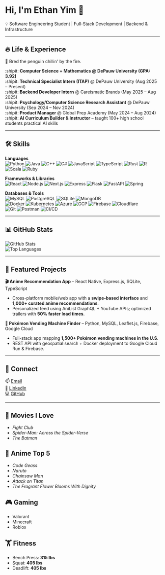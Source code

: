 # Hi, I'm Ethan Yim 👋
💡 Software Engineering Student | Full-Stack Development | Backend & Infrastructure

---

## 🔥 Life & Experience  
🐧 Bred the penguin chillin' by the fire.  

:shipit: **Computer Science + Mathematics @ DePauw University (GPA: 3.92)**  
:shipit: **Technical Specialist Intern (ITAP)** @ DePauw University (Aug 2025 – Present)  
:shipit: **Backend Developer Intern** @ Careismatic Brands (May 2025 – Aug 2025)  
:shipit: **Psychology/Computer Science Research Assistant** @ DePauw University (Sep 2024 – Nov 2024)  
:shipit: **Product Manager** @ Global Prep Academy (May 2024 – Aug 2024)  
:shipit: **AI Curriculum Builder & Instructor** – taught 100+ high school students practical AI skills  

---

## 🛠 Skills  

**Languages**  
![Python](https://img.shields.io/badge/-Python-3776AB?style=flat&logo=python) 
![Java](https://img.shields.io/badge/-Java-007396?style=flat&logo=java) 
![C++](https://img.shields.io/badge/-C++-00599C?style=flat&logo=cplusplus) 
![C#](https://img.shields.io/badge/-C%23-239120?style=flat&logo=csharp) 
![JavaScript](https://img.shields.io/badge/-JavaScript-F7DF1E?style=flat&logo=javascript) 
![TypeScript](https://img.shields.io/badge/-TypeScript-3178C6?style=flat&logo=typescript) 
![Rust](https://img.shields.io/badge/-Rust-000000?style=flat&logo=rust) 
![R](https://img.shields.io/badge/-R-276DC3?style=flat&logo=r) 
![Scala](https://img.shields.io/badge/-Scala-DC322F?style=flat&logo=scala) 
![Ruby](https://img.shields.io/badge/-Ruby-CC342D?style=flat&logo=ruby)  

**Frameworks & Libraries**  
![React](https://img.shields.io/badge/-React-61DAFB?style=flat&logo=react) 
![Node.js](https://img.shields.io/badge/-Node.js-339933?style=flat&logo=node.js) 
![Next.js](https://img.shields.io/badge/-Next.js-000000?style=flat&logo=next.js) 
![Express](https://img.shields.io/badge/-Express-000000?style=flat&logo=express) 
![Flask](https://img.shields.io/badge/-Flask-000000?style=flat&logo=flask) 
![FastAPI](https://img.shields.io/badge/-FastAPI-009688?style=flat&logo=fastapi) 
![Spring](https://img.shields.io/badge/-Spring-6DB33F?style=flat&logo=spring)  

**Databases & Tools**  
![MySQL](https://img.shields.io/badge/-MySQL-4479A1?style=flat&logo=mysql) 
![PostgreSQL](https://img.shields.io/badge/-PostgreSQL-336791?style=flat&logo=postgresql) 
![SQLite](https://img.shields.io/badge/-SQLite-003B57?style=flat&logo=sqlite) 
![MongoDB](https://img.shields.io/badge/-MongoDB-47A248?style=flat&logo=mongodb)  
![Docker](https://img.shields.io/badge/-Docker-2496ED?style=flat&logo=docker) 
![Kubernetes](https://img.shields.io/badge/-Kubernetes-326CE5?style=flat&logo=kubernetes) 
![Azure](https://img.shields.io/badge/-Azure-0078D4?style=flat&logo=microsoft-azure) 
![GCP](https://img.shields.io/badge/-GCP-4285F4?style=flat&logo=google-cloud) 
![Firebase](https://img.shields.io/badge/-Firebase-FFCA28?style=flat&logo=firebase) 
![Cloudflare](https://img.shields.io/badge/-Cloudflare-F38020?style=flat&logo=cloudflare)  
![Git](https://img.shields.io/badge/-Git-F05032?style=flat&logo=git) 
![Postman](https://img.shields.io/badge/-Postman-FF6C37?style=flat&logo=postman) 
![CI/CD](https://img.shields.io/badge/-CI/CD-4285F4?style=flat&logo=github-actions)  

---

## 📊 GitHub Stats  
![GitHub Stats](https://github-readme-stats.vercel.app/api?username=ethanyimm&show_icons=true&theme=tokyonight)  
![Top Languages](https://github-readme-stats.vercel.app/api/top-langs/?username=ethanyimm&layout=compact&theme=tokyonight)  

---

## 📂 Featured Projects  

**🎬 Anime Recommendation App** – React Native, Express.js, SQLite, TypeScript  
- Cross-platform mobile/web app with a **swipe-based interface** and **1,000+ curated anime recommendations**.  
- Personalized feed using AniList GraphQL + YouTube APIs; optimized trailers with **50% faster load times**.  

**📍 Pokémon Vending Machine Finder** – Python, MySQL, Leaflet.js, Firebase, Google Cloud  
- Full-stack app mapping **1,500+ Pokémon vending machines in the U.S.**  
- REST API with geospatial search + Docker deployment to Google Cloud Run & Firebase.  


---

## 🤝 Connect  
📫 [Email](mailto:ethanyim@gmail.com)  
💼 [LinkedIn](https://linkedin.com/in/yimethan)  
💻 [GitHub](https://github.com/ethanyimm)  

---

## 🎥 Movies I Love  
- *Fight Club*  
- *Spider-Man: Across the Spider-Verse*  
- *The Batman*  

## 🍿 Anime Top 5  
- *Code Geass*  
- *Naruto*  
- *Chainsaw Man*  
- *Attack on Titan*  
- *The Fragrant Flower Blooms With Dignity*  

## 🎮 Gaming  
- Valorant  
- Minecraft  
- Roblox  

## 🏋️ Fitness  
- Bench Press: **315 lbs**  
- Squat: **405 lbs**  
- Deadlift: **405 lbs**  

